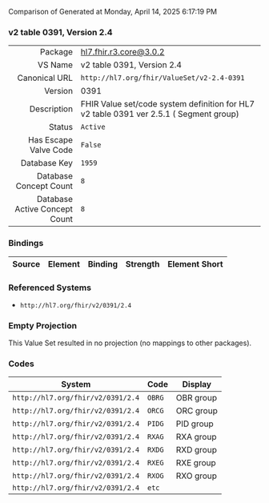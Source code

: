 Comparison of 
Generated at Monday, April 14, 2025 6:17:19 PM

### v2 table 0391, Version 2.4

|      |     |
| ---: | --- |
| Package | hl7.fhir.r3.core@3.0.2 |
| VS Name | v2 table 0391, Version 2.4 |
| Canonical URL | `http://hl7.org/fhir/ValueSet/v2-2.4-0391` |
| Version | 0391 |
| Description | FHIR Value set/code system definition for HL7 v2 table 0391 ver 2.5.1 ( Segment group) |
| Status | `Active` |
| Has Escape Valve Code | `False` |
| Database Key | `1959` |
| Database Concept Count | `8` |
| Database Active Concept Count | `8` |
### Bindings

| Source | Element | Binding | Strength | Element Short |
| ------ | ------- | ------- | -------- | ------------- |

### Referenced Systems

* `http://hl7.org/fhir/v2/0391/2.4`
### Empty Projection

This Value Set resulted in no projection (no mappings to other packages).

### Codes

| System | Code | Display |
| ------ | ---- | ------- |
| `http://hl7.org/fhir/v2/0391/2.4` | `OBRG` | OBR group |
| `http://hl7.org/fhir/v2/0391/2.4` | `ORCG` | ORC group |
| `http://hl7.org/fhir/v2/0391/2.4` | `PIDG` | PID group |
| `http://hl7.org/fhir/v2/0391/2.4` | `RXAG` | RXA group |
| `http://hl7.org/fhir/v2/0391/2.4` | `RXDG` | RXD group |
| `http://hl7.org/fhir/v2/0391/2.4` | `RXEG` | RXE group |
| `http://hl7.org/fhir/v2/0391/2.4` | `RXOG` | RXO group |
| `http://hl7.org/fhir/v2/0391/2.4` | `etc` |  |
